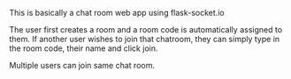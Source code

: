 This is basically a chat room web app using flask-socket.io

The user first creates a room and a room code is automatically assigned to them. If another user wishes to join that chatroom, they can simply type in the room code, their name and click join.

Multiple users can join same chat room.
